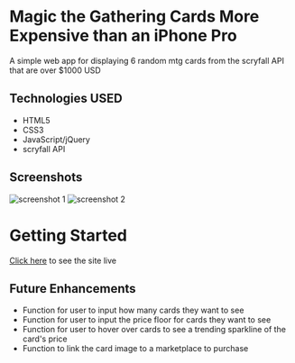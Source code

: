 # Magic the Gathering Cards More Expensive than an iPhone Pro

A simple web app for displaying 6 random mtg cards from the scryfall API that are over $1000 USD

## Technologies USED

- HTML5
- CSS3
- JavaScript/jQuery
- scryfall API

## Screenshots

![screenshot 1](#)
![screenshot 2](#)

# Getting Started

[Click here](#) to see the site live


## Future Enhancements

- Function for user to input how many cards they want to see
- Function for user to input the price floor for cards they want to see
- Function for user to hover over cards to see a trending sparkline of the card's price
- Function to link the card image to a marketplace to purchase